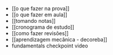 - [[o que fazer na prova]]
- [[o que fazer em aula]]
- [[tomando notas]]
- [[cronograma de estudo]]
- [[como fazer revisões]]
- [[aprendizagem mecânica - decoreba]]
- fundamentals checkpoint video